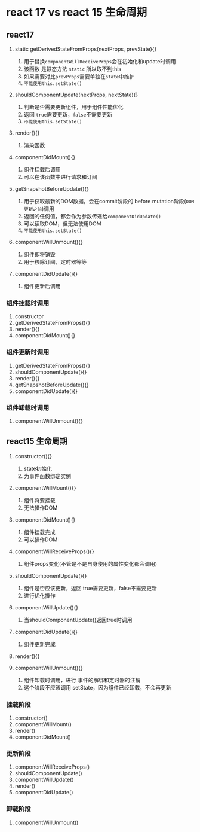 #  react 17 vs  react 15 生命周期

## react17 

1. static getDerivedStateFromProps(nextProps, prevState){}
	1. 用于替换`componentWillReceiveProps`会在初始化和update时调用
	2. 该函数 是静态方法 `static` 所以取不到this
	3. 如果需要对比`prevProps`需要单独在`state`中维护
	4. `不能使用this.setState()`

2. shouldComponentUpdate(nextProps, nextState){}
	1. 判断是否需要更新组件，用于组件性能优化
	2. 返回 `true`需要更新，`false`不需要更新 
	3. `不能使用this.setState()`

3.  render(){}
	1. 渲染函数

4. componentDidMount(){}
	1. 组件挂载后调用
	2. 可以在该函数中进行请求和订阅 

5. getSnapshotBeforeUpdate(){}
	1. 用于获取最新的DOM数据，会在commit阶段的 before mutation阶段(`DOM更新之前`)调用 
	2. 返回的任何值，都会作为参数传递给`componentDidUpdate()`
	3. 可以读取DOM，但无法使用DOM
	4. `不能使用this.setState()`

6. componentWillUnmount(){}
	1. 组件即将销毁
	2. 用于移除订阅，定时器等等 

7. componentDidUpdate(){}
	1. 组件更新后调用 

### 组件挂载时调用

1. constructor
2. getDerivedStateFromProps(){}
3. render(){}
4. componentDidMount(){}

### 组件更新时调用

1. getDerivedStateFromProps(){}
2. shouldComponentUpdate(){}
3. render(){}
4. getSnapshotBeforeUpdate(){}
5. componentDidUpdate(){}

### 组件卸载时调用

1. componentWillUnmount(){}
	 
## react15 生命周期

1. constructor(){}
	1. state初始化
	2. 为事件函数绑定实例

2. componentWillMount(){}
	1. 组件将要挂载
	2. 无法操作DOM

3. componentDidMount(){}
	1. 组件挂载完成 
	2. 可以操作DOM

4. componentWillReceiveProps(){}
	1. 组件props变化(不管是不是自身使用的属性变化都会调用) 

5. shouldComponentUpdate(){}
	1. 组件是否应该更新，返回 true需要更新，false不需要更新
	2. 进行优化操作

6. componentWillUpdate(){}
	1. 	当shouldComponentUpdate()返回true时调用

7. componentDidUpdate(){}
	1. 组件更新完成 

8. render(){}

9. componentWillUnmount(){}
	1. 组件卸载时调用，进行 事件的解绑和定时器的注销 
	2. 这个阶段不应该调用 setState，因为组件已经卸载，不会再更新 

### 挂载阶段
1. constructor()
2. componentWillMount()
3. render()
4. componentDidMount()

### 更新阶段
1. componentWillReceiveProps()
2. shouldComponentUpdate()
3. componentWillUpdate()
4. render()
5. componentDidUpdate()

### 卸载阶段
1. componentWillUnmount()